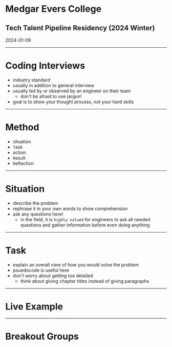 # Medgar Evers College
## Tech Talent Pipeline Residency (2024 Winter)

2024-01-09

---

# Coding Interviews

- industry standard
- usually in addition to general interview
- usually led by or observed by an engineer on their team
  - don't be afraid to use jargon!
- goal is to show your thought process, not your hard skills

---

# Method

- `S`ituation
- `T`ask
- `A`ction
- `R`esult
- `R`eflection

---

# Situation

- describe the problem
- rephrase it in your own words to show comprehension
- ask any questions here!
  - in the field, it is `highly valued` for engineers to ask all needed questions and gather information before even doing anything
  
---

# Task

- explain an overall view of how you would solve the problem
- psuedocode is useful here
- don't worry about getting too detailed
  - think about giving chapter titles instead of giving paragraphs

---

# Live Example

---

# Breakout Groups
